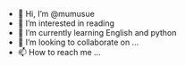 - 👋 Hi, I’m @mumusue
- 👀 I’m interested in reading
- 🌱 I’m currently learning English and python
- 💞️ I’m looking to collaborate on ...
- 📫 How to reach me ...

<!---
mumusue/mumusue is a ✨ special ✨ repository because its `README.md` (this file) appears on your GitHub profile.
You can click the Preview link to take a look at your changes.
--->
